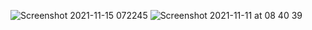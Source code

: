 ![Screenshot 2021-11-15 072245](https://user-images.githubusercontent.com/89110625/141702758-7130f098-b9f1-4015-b8fe-10ecfdd99407.png)
![Screenshot 2021-11-11 at 08 40 39](https://user-images.githubusercontent.com/89110625/141220480-74bf01ea-84a5-402a-a0b8-abdeb97d1f85.png)
